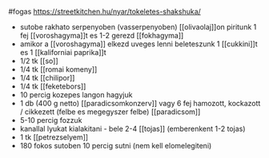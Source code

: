 #fogas
https://streetkitchen.hu/nyar/tokeletes-shakshuka/

- sutobe rakhato serpenyoben (vasserpenyoben) [[olivaolaj]]on piritunk 1 fej [[voroshagyma]]t es 1-2 gerezd [[fokhagyma]]
- amikor a [[voroshagyma]] elkezd uveges lenni beleteszunk 1 [[cukkini]]t es 1 [[kaliforniai paprika]]t
- 1/2 tk [[so]]
- 1/4 tk [[romai komeny]]
- 1/4 tk [[chilipor]]
- 1/4 tk [[feketebors]]
- 10 percig kozepes langon hagyjuk
- 1 db (400 g netto) [[paradicsomkonzerv]] vagy 6 fej hamozott, kockazott / cikkezett (felbe es megegyszer felbe) [[paradicsom]]
- 5-10 percig fozzuk
- kanallal lyukat kialakitani - bele 2-4 [[tojas]] (emberenkent 1-2 tojas)
- 1 tk [[petrezselyem]]
- 180 fokos sutoben 10 percig sutni (nem kell elomelegiteni)